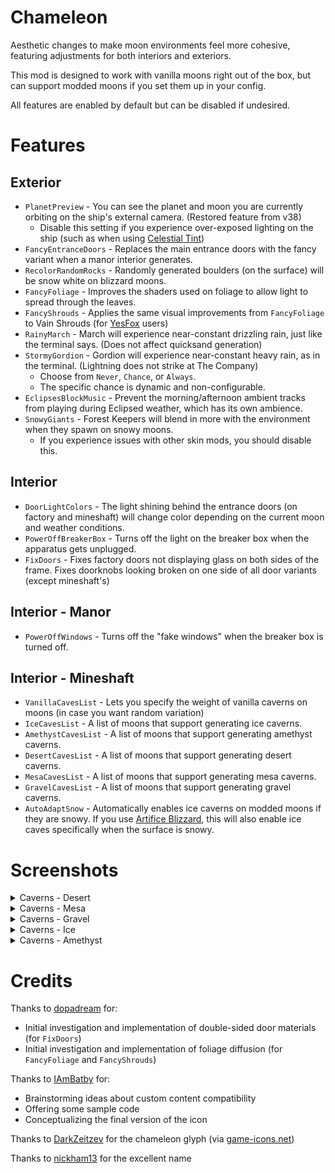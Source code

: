 # Chameleon

Aesthetic changes to make moon environments feel more cohesive, featuring adjustments for both interiors and exteriors.

This mod is designed to work with vanilla moons right out of the box, but can support modded moons if you set them up in your config.

All features are enabled by default but can be disabled if undesired.

# Features

## Exterior

- `PlanetPreview` - You can see the planet and moon you are currently orbiting on the ship's external camera. (Restored feature from v38)
  - Disable this setting if you experience over-exposed lighting on the ship (such as when using [Celestial Tint](https://thunderstore.io/c/lethal-company/p/sfDesat/Celestial_Tint/))
- `FancyEntranceDoors` - Replaces the main entrance doors with the fancy variant when a manor interior generates.
- `RecolorRandomRocks` - Randomly generated boulders (on the surface) will be snow white on blizzard moons.
- `FancyFoliage` - Improves the shaders used on foliage to allow light to spread through the leaves.
- `FancyShrouds` - Applies the same visual improvements from `FancyFoliage` to Vain Shrouds (for [YesFox](https://thunderstore.io/c/lethal-company/p/Dev1A3/YesFox/) users)
- `RainyMarch` - March will experience near-constant drizzling rain, just like the terminal says. (Does not affect quicksand generation)
- `StormyGordion` - Gordion will experience near-constant heavy rain, as in the terminal. (Lightning does not strike at The Company)
  - Choose from `Never`, `Chance`, or `Always`.
  - The specific chance is dynamic and non-configurable.
- `EclipsesBlockMusic` - Prevent the morning/afternoon ambient tracks from playing during Eclipsed weather, which has its own ambience.
- `SnowyGiants` - Forest Keepers will blend in more with the environment when they spawn on snowy moons.
  - If you experience issues with other skin mods, you should disable this.

## Interior

- `DoorLightColors` - The light shining behind the entrance doors (on factory and mineshaft) will change color depending on the current moon and weather conditions.
- `PowerOffBreakerBox` - Turns off the light on the breaker box when the apparatus gets unplugged.
- `FixDoors` - Fixes factory doors not displaying glass on both sides of the frame. Fixes doorknobs looking broken on one side of all door variants (except mineshaft's)

## Interior - Manor

- `PowerOffWindows` - Turns off the "fake windows" when the breaker box is turned off.

## Interior - Mineshaft

- `VanillaCavesList` - Lets you specify the weight of vanilla caverns on moons (in case you want random variation)
- `IceCavesList` - A list of moons that support generating ice caverns.
- `AmethystCavesList` - A list of moons that support generating amethyst caverns.
- `DesertCavesList` - A list of moons that support generating desert caverns.
- `MesaCavesList` - A list of moons that support generating mesa caverns.
- `GravelCavesList` - A list of moons that support generating gravel caverns.
- `AutoAdaptSnow` - Automatically enables ice caverns on modded moons if they are snowy. If you use [Artifice Blizzard](https://thunderstore.io/c/lethal-company/p/ButteryStancakes/ArtificeBlizzard/), this will also enable ice caves specifically when the surface is snowy.

# Screenshots

<details>
<summary>Caverns - Desert</summary>
<img src="https://i.imgur.com/8XjbTuJ.png" alt="Desert #1" width="640"/>
<img src="https://i.imgur.com/mp8ON5D.png" alt="Desert #2" width="640"/>
<img src="https://i.imgur.com/v2Q1hHu.png" alt="Desert #3" width="640"/>
<img src="https://i.imgur.com/JQOW2VS.png" alt="Desert #4" width="640"/>
</details>
<details>
<summary>Caverns - Mesa</summary>
<img src="https://i.imgur.com/y920SET.png" alt="Mesa #1" width="640"/>
<img src="https://i.imgur.com/D9HkxEA.png" alt="Mesa #2" width="640"/>
<img src="https://i.imgur.com/lyVJ2O0.png" alt="Mesa #3" width="640"/>
</details>
<details>
<summary>Caverns - Gravel</summary>
<img src="https://i.imgur.com/VqT9cri.png" alt="Gravel #1" width="640"/>
<img src="https://i.imgur.com/dKZk5zW.png" alt="Gravel #2" width="640"/>
<img src="https://i.imgur.com/dEgrBUm.png" alt="Gravel #3" width="640"/>
<img src="https://i.imgur.com/g0JCUoU.png" alt="Gravel #4" width="640"/>
</details>
<details>
<summary>Caverns - Ice</summary>
<img src="https://i.imgur.com/UA5itVd.png" alt="Ice #1" width="640"/>
<img src="https://i.imgur.com/zvnEmkX.png" alt="Ice #2" width="640"/>
<img src="https://i.imgur.com/syLfMkk.png" alt="Ice #3" width="640"/>
<img src="https://i.imgur.com/VHqPrPV.png" alt="Ice #4" width="640"/>
</details>
<details>
<summary>Caverns - Amethyst</summary>
<img src="https://i.imgur.com/YJdbTRj.png" alt="Amethyst #1" width="640"/>
<img src="https://i.imgur.com/ARmyWce.png" alt="Amethyst #2" width="640"/>
<img src="https://i.imgur.com/KzzJVEK.png" alt="Amethyst #3" width="640"/>
<img src="https://i.imgur.com/n4cVj2q.png" alt="Amethyst #4" width="640"/>
</details>

# Credits

Thanks to [dopadream](https://thunderstore.io/c/lethal-company/p/dopadream/) for:
- Initial investigation and implementation of double-sided door materials (for `FixDoors`)
- Initial investigation and implementation of foliage diffusion (for `FancyFoliage` and `FancyShrouds`)

Thanks to [IAmBatby](https://thunderstore.io/c/lethal-company/p/IAmBatby/) for:
- Brainstorming ideas about custom content compatibility
- Offering some sample code
- Conceptualizing the final version of the icon

Thanks to [DarkZeitzev](https://www.deviantart.com/darkzaitzev) for the chameleon glyph (via [game-icons.net](https://game-icons.net/))

Thanks to [nickham13](https://thunderstore.io/c/lethal-company/p/nickham13/) for the excellent name